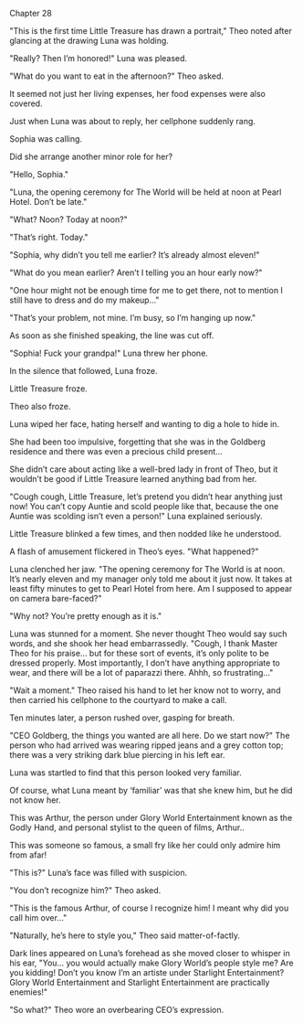 Chapter 28

"This is the first time Little Treasure has drawn a portrait," Theo noted after glancing at the drawing Luna was holding.


"Really? Then I’m honored!" Luna was pleased.


"What do you want to eat in the afternoon?" Theo asked.


It seemed not just her living expenses, her food expenses were also covered.


Just when Luna was about to reply, her cellphone suddenly rang.


Sophia was calling.


Did she arrange another minor role for her?


"Hello, Sophia."


"Luna, the opening ceremony for The World will be held at noon at Pearl Hotel. Don’t be late."


"What? Noon? Today at noon?"


"That’s right. Today."


"Sophia, why didn’t you tell me earlier? It’s already almost eleven!"


"What do you mean earlier? Aren’t I telling you an hour early now?"


"One hour might not be enough time for me to get there, not to mention I still have to dress and do my makeup…"


"That’s your problem, not mine. I’m busy, so I’m hanging up now."


As soon as she finished speaking, the line was cut off.


"Sophia! Fuck your grandpa!" Luna threw her phone.


In the silence that followed, Luna froze.


Little Treasure froze.


Theo also froze.


Luna wiped her face, hating herself and wanting to dig a hole to hide in.


She had been too impulsive, forgetting that she was in the Goldberg residence and there was even a precious child present…


She didn’t care about acting like a well-bred lady in front of Theo, but it wouldn’t be good if Little Treasure learned anything bad from her.


"Cough cough, Little Treasure, let’s pretend you didn’t hear anything just now! You can’t copy Auntie and scold people like that, because the one Auntie was scolding isn’t even a person!" Luna explained seriously.


Little Treasure blinked a few times, and then nodded like he understood.


A flash of amusement flickered in Theo’s eyes. "What happened?"


Luna clenched her jaw. "The opening ceremony for The World is at noon. It’s nearly eleven and my manager only told me about it just now. It takes at least fifty minutes to get to Pearl Hotel from here. Am I supposed to appear on camera bare-faced?"


"Why not? You’re pretty enough as it is."


Luna was stunned for a moment. She never thought Theo would say such words, and she shook her head embarrassedly. "Cough, I thank Master Theo for his praise… but for these sort of events, it’s only polite to be dressed properly. Most importantly, I don’t have anything appropriate to wear, and there will be a lot of paparazzi there. Ahhh, so frustrating…"


"Wait a moment." Theo raised his hand to let her know not to worry, and then carried his cellphone to the courtyard to make a call.


Ten minutes later, a person rushed over, gasping for breath.


"CEO Goldberg, the things you wanted are all here. Do we start now?" The person who had arrived was wearing ripped jeans and a grey cotton top; there was a very striking dark blue piercing in his left ear.


Luna was startled to find that this person looked very familiar.


Of course, what Luna meant by ‘familiar’ was that she knew him, but he did not know her.


This was Arthur, the person under Glory World Entertainment known as the Godly Hand, and personal stylist to the queen of films, Arthur..


This was someone so famous, a small fry like her could only admire him from afar!


"This is?" Luna’s face was filled with suspicion.


"You don’t recognize him?" Theo asked.


"This is the famous Arthur, of course I recognize him! I meant why did you call him over…"


"Naturally, he’s here to style you," Theo said matter-of-factly.


Dark lines appeared on Luna’s forehead as she moved closer to whisper in his ear, "You… you would actually make Glory World’s people style me? Are you kidding! Don’t you know I’m an artiste under Starlight Entertainment? Glory World Entertainment and Starlight Entertainment are practically enemies!"


"So what?" Theo wore an overbearing CEO’s expression.

